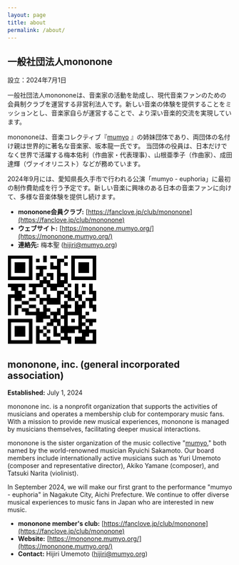 ```yaml
---
layout: page
title: about
permalink: /about/
---
```


## 一般社団法人mononone
設立：2024年7月1日

一般社団法人monononeは、音楽家の活動を助成し、現代音楽ファンのための会員制クラブを運営する非営利法人です。新しい音楽の体験を提供することをミッションとし、音楽家自らが運営することで、より深い音楽的交流を実現しています。

monononeは、音楽コレクティブ『[mumyo](https://mumyo.org/)  』の姉妹団体であり、両団体の名付け親は世界的に著名な音楽家、坂本龍一氏です。
当団体の役員は、日本だけでなく世界で活躍する梅本佑利（作曲家・代表理事）、山根亜季子（作曲家）、成田達輝（ヴァイオリニスト）などが務めています。

2024年9月には、愛知県長久手市で行われる公演「mumyo - euphoria」に最初の制作費助成を行う予定です。新しい音楽に興味のある日本の音楽ファンに向けて、多様な音楽体験を提供し続けます。

- **mononone会員クラブ:** [https://fanclove.jp/club/mononone](https://fanclove.jp/club/mononone) 
- **ウェブサイト:** [https://mononone.mumyo.org/](https://mononone.mumyo.org/)  
- **連絡先:** 梅本聖 (hijiri@mumyo.org)

![オフィシャルサイト](/mononone-qr-code.png "mononone official site")

## mononone, inc. (general incorporated association)
**Established:** July 1, 2024

mononone inc. is a nonprofit organization that supports the activities of musicians and operates a membership club for contemporary music fans. With a mission to provide new musical experiences, mononone is managed by musicians themselves, facilitating deeper musical interactions.

mononone is the sister organization of the music collective "[mumyo](https://mumyo.org/)," both named by the world-renowned musician Ryuichi Sakamoto.  Our board members include internationally active musicians such as Yuri Umemoto (composer and representative director), Akiko Yamane (composer), and Tatsuki Narita (violinist).

In September 2024, we will make our first grant to the performance "mumyo - euphoria" in Nagakute City, Aichi Prefecture.  We continue to offer diverse musical experiences to music fans in Japan who are interested in new music.

- **mononone member's club:** [https://fanclove.jp/club/mononone](https://fanclove.jp/club/mononone)
- **Website:** [https://mononone.mumyo.org/](https://mononone.mumyo.org/)  
- **Contact:** Hijiri Umemoto (hijiri@mumyo.org)
